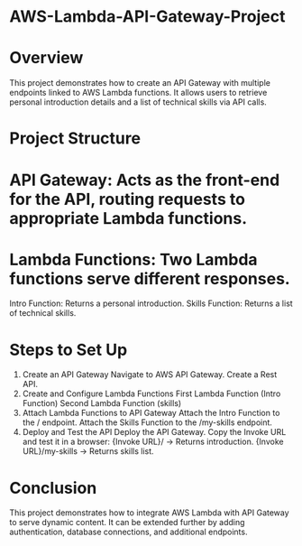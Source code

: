# AWS-Lambda-API-Gateway-Project
# Overview
This project demonstrates how to create an API Gateway with multiple endpoints linked to AWS Lambda functions. It allows users to retrieve personal introduction details and a list of technical skills via API calls.

# Project Structure
# API Gateway: Acts as the front-end for the API, routing requests to appropriate Lambda functions.
# Lambda Functions: Two Lambda functions serve different responses.
Intro Function: Returns a personal introduction.
Skills Function: Returns a list of technical skills.

# Steps to Set Up
1. Create an API Gateway
Navigate to AWS API Gateway.
Create a Rest API.
2. Create and Configure Lambda Functions
First Lambda Function (Intro Function)
Second Lambda Function (skills)
3. Attach Lambda Functions to API Gateway
Attach the Intro Function to the / endpoint.
Attach the Skills Function to the /my-skills endpoint.
4. Deploy and Test the API
Deploy the API Gateway.
Copy the Invoke URL and test it in a browser:
{Invoke URL}/ → Returns introduction.
{Invoke URL}/my-skills → Returns skills list.
# Conclusion
This project demonstrates how to integrate AWS Lambda with API Gateway to serve dynamic content. It can be extended further by adding authentication, database connections, and additional endpoints.
